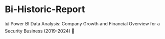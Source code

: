 # Bi-Historic-Report
📊 Power BI Data Analysis: Company Growth and Financial Overview for a Security Business (2019-2024) 🔐
